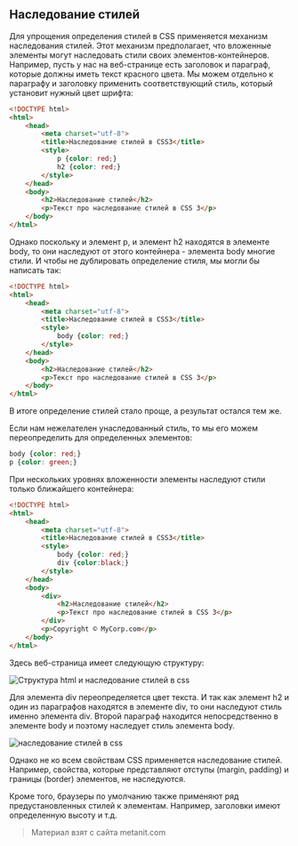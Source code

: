 ## Наследование стилей

Для упрощения определения стилей в CSS применяется механизм наследования стилей. Этот механизм предполагает, что вложенные элементы могут наследовать стили своих элементов-контейнеров. Например, пуcть у нас на веб-странице есть заголовок и параграф, которые должны иметь текст красного цвета. Мы можем отдельно к параграфу и заголовку применить соответствующий стиль, который установит нужный цвет шрифта:

```html
<!DOCTYPE html>
<html>
    <head>
        <meta charset="utf-8">
        <title>Наследование стилей в CSS3</title>
        <style>
            p {color: red;}
            h2 {color: red;}
        </style>
    </head>
    <body>
        <h2>Наследование стилей</h2>
        <p>Текст про наследование стилей в CSS 3</p>
    </body>
</html>
```

Однако поскольку и элемент p, и элемент h2 находятся в элементе body, то они наследуют от этого контейнера - элемента body многие стили. И чтобы не дублировать определение стиля, мы могли бы написать так:

```html
<!DOCTYPE html>
<html>
    <head>
        <meta charset="utf-8">
        <title>Наследование стилей в CSS3</title>
        <style>
            body {color: red;}
        </style>
    </head>
    <body>
        <h2>Наследование стилей</h2>
        <p>Текст про наследование стилей в CSS 3</p>
    </body>
</html>
```

В итоге определение стилей стало проще, а результат остался тем же.

Если нам нежелателен унаследованный стиль, то мы его можем переопределить для определенных элементов:

```css
body {color: red;}
p {color: green;}
```

При нескольких уровнях вложенности элементы наследуют стили только ближайшего контейнера:

```html
<!DOCTYPE html>
<html>
    <head>
        <meta charset="utf-8">
        <title>Наследование стилей в CSS3</title>
        <style>
            body {color: red;}
            div {color:black;}
        </style>
    </head>
    <body>
        <div>
            <h2>Наследование стилей</h2>
            <p>Текст про наследование стилей в CSS 3</p>
        </div>
        <p>Copyright © MyCorp.com</p>
    </body>
</html>
```

Здесь веб-страница имеет следующую структуру:

![Структура html и наследование стилей в css](https://metanit.com/web/html5/pics/4.22.png)

Для элемента div переопределяется цвет текста. И так как элемент h2 и один из параграфов находятся в элементе div, то они наследуют стиль именно элемента div. Второй параграф находится непосредственно в элементе body и поэтому наследует стиль элемента body.

![наследование стилей в css](https://metanit.com/web/html5/pics/4.23.png)

Однако не ко всем свойствам CSS применяется наследование стилей. Например, свойства, которые представляют отступы (margin, padding) и границы (border) элементов, не наследуются.

Кроме того, браузеры по умолчанию также применяют ряд предустановленных стилей к элементам. Например, заголовки имеют определенную высоту и т.д.


> Материал взят с сайта metanit.com